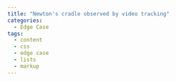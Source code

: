 ```yaml
---
title: "Newton's cradle observed by video tracking"
categories:
  - Edge Case
tags:
  - content
  - css
  - edge case
  - lists
  - markup
---
```

